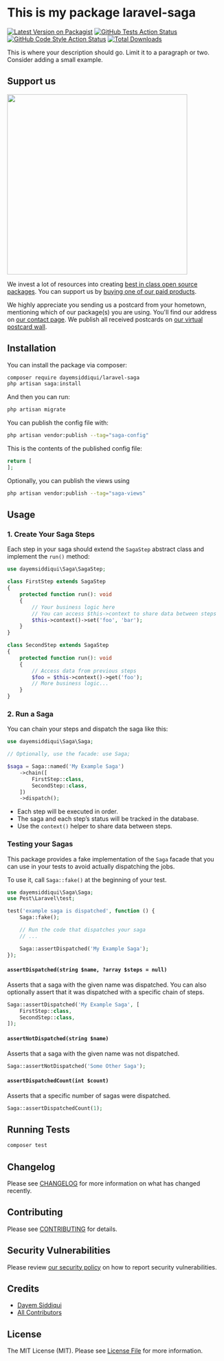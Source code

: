 # This is my package laravel-saga

[![Latest Version on Packagist](https://img.shields.io/packagist/v/dayemsiddiqui/laravel-saga.svg?style=flat-square)](https://packagist.org/packages/dayemsiddiqui/laravel-saga)
[![GitHub Tests Action Status](https://img.shields.io/github/actions/workflow/status/dayemsiddiqui/laravel-saga/run-tests.yml?branch=main&label=tests&style=flat-square)](https://github.com/dayemsiddiqui/laravel-saga/actions?query=workflow%3Arun-tests+branch%3Amain)
[![GitHub Code Style Action Status](https://img.shields.io/github/actions/workflow/status/dayemsiddiqui/laravel-saga/fix-php-code-style-issues.yml?branch=main&label=code%20style&style=flat-square)](https://github.com/dayemsiddiqui/laravel-saga/actions?query=workflow%3A"Fix+PHP+code+style+issues"+branch%3Amain)
[![Total Downloads](https://img.shields.io/packagist/dt/dayemsiddiqui/laravel-saga.svg?style=flat-square)](https://packagist.org/packages/dayemsiddiqui/laravel-saga)

This is where your description should go. Limit it to a paragraph or two. Consider adding a small example.

## Support us

[<img src="https://github-ads.s3.eu-central-1.amazonaws.com/laravel-saga.jpg?t=1" width="419px" />](https://spatie.be/github-ad-click/laravel-saga)

We invest a lot of resources into creating [best in class open source packages](https://spatie.be/open-source). You can support us by [buying one of our paid products](https://spatie.be/open-source/support-us).

We highly appreciate you sending us a postcard from your hometown, mentioning which of our package(s) you are using. You'll find our address on [our contact page](https://spatie.be/about-us). We publish all received postcards on [our virtual postcard wall](https://spatie.be/open-source/postcards).

## Installation

You can install the package via composer:

```bash
composer require dayemsiddiqui/laravel-saga
php artisan saga:install
```

And then you can run:

```bash
php artisan migrate
```

You can publish the config file with:

```bash
php artisan vendor:publish --tag="saga-config"
```

This is the contents of the published config file:

```php
return [
];
```

Optionally, you can publish the views using

```bash
php artisan vendor:publish --tag="saga-views"
```

## Usage

### 1. Create Your Saga Steps

Each step in your saga should extend the `SagaStep` abstract class and implement the `run()` method:

```php
use dayemsiddiqui\Saga\SagaStep;

class FirstStep extends SagaStep
{
    protected function run(): void
    {
        // Your business logic here
        // You can access $this->context to share data between steps
        $this->context()->set('foo', 'bar');
    }
}

class SecondStep extends SagaStep
{
    protected function run(): void
    {
        // Access data from previous steps
        $foo = $this->context()->get('foo');
        // More business logic...
    }
}
```

### 2. Run a Saga

You can chain your steps and dispatch the saga like this:

```php
use dayemsiddiqui\Saga\Saga;

// Optionally, use the facade: use Saga;

$saga = Saga::named('My Example Saga')
    ->chain([
        FirstStep::class,
        SecondStep::class,
    ])
    ->dispatch();
```

-   Each step will be executed in order.
-   The saga and each step’s status will be tracked in the database.
-   Use the `context()` helper to share data between steps.

### Testing your Sagas

This package provides a fake implementation of the `Saga` facade that you can use in your tests to avoid actually dispatching the jobs.

To use it, call `Saga::fake()` at the beginning of your test.

```php
use dayemsiddiqui\Saga\Saga;
use Pest\Laravel\test;

test('example saga is dispatched', function () {
    Saga::fake();

    // Run the code that dispatches your saga
    // ...

    Saga::assertDispatched('My Example Saga');
});
```

#### `assertDispatched(string $name, ?array $steps = null)`

Asserts that a saga with the given name was dispatched. You can also optionally assert that it was dispatched with a specific chain of steps.

```php
Saga::assertDispatched('My Example Saga', [
    FirstStep::class,
    SecondStep::class,
]);
```

#### `assertNotDispatched(string $name)`

Asserts that a saga with the given name was not dispatched.

```php
Saga::assertNotDispatched('Some Other Saga');
```

#### `assertDispatchedCount(int $count)`

Asserts that a specific number of sagas were dispatched.

```php
Saga::assertDispatchedCount(1);
```

## Running Tests

```bash
composer test
```

## Changelog

Please see [CHANGELOG](CHANGELOG.md) for more information on what has changed recently.

## Contributing

Please see [CONTRIBUTING](CONTRIBUTING.md) for details.

## Security Vulnerabilities

Please review [our security policy](../../security/policy) on how to report security vulnerabilities.

## Credits

-   [Dayem Siddiqui](https://github.com/dayemsiddiqui)
-   [All Contributors](../../contributors)

## License

The MIT License (MIT). Please see [License File](LICENSE.md) for more information.

